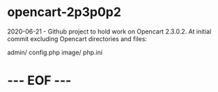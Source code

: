 # opencart-2p3p0p2
2020-06-21 - Github project to hold work on Opencart 2.3.0.2.
At initial commit excluding Opencart directories and files:

  admin/
  config.php
  image/
  php.ini




# --- EOF ---

